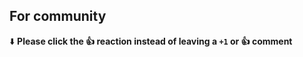 <!--- Thanks for opening a PR on xonsh! Please include a news entry with your PR
to help keep our changelog up to date! There are instructions available here:
https://xon.sh/devguide.html#changelog -->

<!--- If there is specific issue / feature request that this PR is addressing,
please link to the corresponding issue by using the `#issuenumber` syntax.
Thanks again! -->

## For community
⬇️  **Please click the 👍 reaction instead of leaving a `+1` or 👍  comment**
